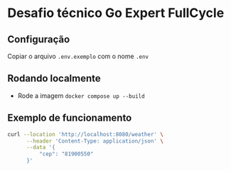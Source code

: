 # Desafio técnico Go Expert FullCycle

## Configuração

Copiar o arquivo `.env.exemplo` com o nome `.env`

## Rodando localmente

- Rode a imagem `docker compose up --build`

## Exemplo de funcionamento

```bash
curl --location 'http://localhost:8080/weather' \
      --header 'Content-Type: application/json' \
      --data '{
          "cep": "81900550"
      }'
```
